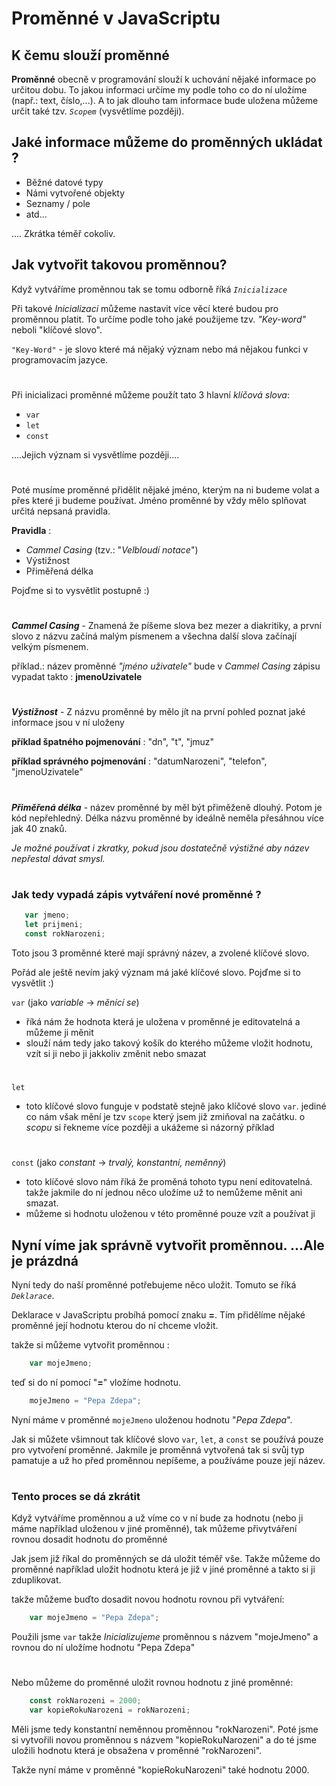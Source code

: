 # Proměnné v JavaScriptu

## K čemu slouží proměnné
**Proměnné** obecně v programování slouží k uchování nějaké informace po určitou dobu. To jakou informaci určíme my podle toho co do ní uložíme (např.: text, číslo,...). A to jak dlouho tam informace bude uložena můžeme určit také tzv. _```Scopem```_ (vysvětlíme později).

## Jaké informace můžeme do proměnných ukládat ?
- Běžné datové typy
- Námi vytvořené objekty
- Seznamy / pole
- atd...

.... Zkrátka téměř cokoliv.

## Jak vytvořit takovou proměnnou?
Když vytváříme proměnnou tak se tomu odborně říká *```Inicializace```*

Při takové *Inicializaci* můžeme nastavit více věcí které budou pro proměnnou platit. To určíme podle toho jaké použijeme tzv. *"Key-word"* neboli "klíčové slovo".

```"Key-Word"``` - je slovo které má nějaký význam nebo má nějakou funkci v programovacím jazyce.

#

Při inicializaci proměnné můžeme použít tato 3 hlavní *klíčová slova*:
- ```var```
- ```let```
- ```const```

....Jejich význam si vysvětlíme později....

#

Poté musíme proměnné přidělit nějaké jméno, kterým na ni budeme volat a přes které ji budeme používat. Jméno proměnné by vždy mělo splňovat určitá nepsaná pravidla.

**Pravidla** :
- *Cammel Casing* (tzv.: "*Velbloudí notace*")
- Výstižnost
- Přiměřená délka

Pojďme si to vysvětlit postupně :)

#

***Cammel Casing*** - Znamená že píšeme slova bez mezer a diakritiky, a první slovo z názvu začíná malým písmenem a všechna další slova začínají velkým písmenem.

příklad.: název proměnné *"jméno uživatele"* bude v *Cammel Casing* zápisu vypadat takto : **jmenoUzivatele**

#

***Výstižnost*** - Z názvu proměnné by mělo jít na první pohled poznat jaké informace jsou v ní uloženy

**příklad špatného pojmenování** : "dn", "t", "jmuz"

**příklad správného pojmenování** : "datumNarozeni", "telefon", "jmenoUzivatele"

#

***Přiměřená délka*** - název proměnné by měl být přiměženě dlouhý. Potom je kód nepřehledný. Délka názvu proměnné by ideálně neměla přesáhnou více jak 40 znaků.

*Je možné používat i zkratky, pokud jsou dostatečně výstižné aby název nepřestal dávat smysl.*

#

### Jak tedy vypadá zápis vytváření nové proměnné ?

 ```js
    var jmeno;
    let prijmeni;
    const rokNarozeni;
```
Toto jsou 3 proměnné které mají správný název, a zvolené klíčové slovo.

Pořád ale ještě nevím jaký význam má jaké klíčové slovo. Pojďme si to vysvětlit :)

`var` (jako *variable* -> *měnící se*)
- říká nám že hodnota která je uložena v proměnné je editovatelná a můžeme ji měnit
- slouží nám tedy jako takový košík do kterého můžeme vložit hodnotu, vzít si ji nebo ji jakkoliv změnit nebo smazat

#

`let`
- toto klíčové slovo funguje v podstatě stejně jako klíčové slovo `var`. jediné co nám však mění je tzv `scope` který jsem již zmiňoval na začátku. o *scopu* si řekneme více později a ukážeme si názorný příklad

#

`const` (jako *constant* -> *trvalý, konstantní, neměnný*)
- toto klíčové slovo nám říká že proměná tohoto typu není editovatelná. takže jakmile do ní jednou něco uložíme už to nemůžeme měnit ani smazat.
- můžeme si hodnotu uloženou v této proměnné pouze vzít a používat ji

## Nyní víme jak správně vytvořit proměnnou. ...Ale je prázdná
Nyní tedy do naší proměnné potřebujeme něco uložit. Tomuto se říká *`Deklarace`*.

Deklarace v JavaScriptu probíhá pomocí znaku **=**. Tím přidělíme nějaké proměnné její hodnotu kterou do ní chceme vložit.

takže si můžeme vytvořit proměnnou :
```js
    var mojeJmeno;
```
teď si do ní pomocí "**=**" vložíme hodnotu.
```js
    mojeJmeno = "Pepa Zdepa";
```
Nyní máme v proměnné `mojeJmeno` uloženou hodnotu "*Pepa Zdepa*".

Jak si můžete všimnout tak klíčové slovo `var`, `let`, a `const` se používá pouze pro vytvoření proměnné. Jakmile je proměnná vytvořená tak si svůj typ pamatuje a už ho před proměnnou nepíšeme, a používáme pouze její název.

#

### Tento proces se dá zkrátit
Když vytváříme proměnnou a už víme co v ní bude za hodnotu (nebo ji máme například uloženou v jiné proměnné),
tak můžeme přivytváření rovnou dosadit hodnotu do proměnné

Jak jsem již říkal do proměnných se dá uložit téměř vše. Takže můžeme do proměnné například uložit hodnotu která je již v jiné proměnné a takto si ji zduplikovat.

takže můžeme buďto dosadit novou hodnotu rovnou při vytváření:
```js
    var mojeJmeno = "Pepa Zdepa";
```
Použili jsme `var` takže *Inicializujeme* proměnnou s názvem "mojeJmeno" a rovnou do ní uložíme hodnotu "Pepa Zdepa"

#

Nebo můžeme do proměnné uložit rovnou hodnotu z jiné proměnné:
```js
    const rokNarozeni = 2000;
    var kopieRokuNarozeni = rokNarozeni;
```
Měli jsme tedy konstantní neměnnou proměnnou "rokNarozeni". Poté jsme si vytvořili novou proměnnou s názvem "kopieRokuNarozeni" a do té jsme uložili hodnotu která je obsažena v proměnné "rokNarozeni".

Takže nyní máme v proměnné "kopieRokuNarozeni" také hodnotu 2000.
